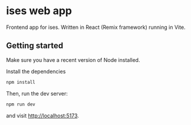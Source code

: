 # ises web app

Frontend app for ises. Written in React (Remix framework) running in Vite.

## Getting started

Make sure you have a recent version of Node installed. 

Install the dependencies

```bash
npm install
```

Then, run the dev server:

```bash
npm run dev
```

and visit [http://localhost:5173](http://localhost:5173).